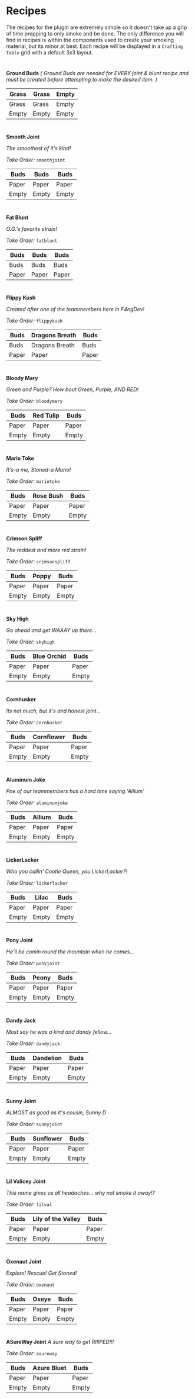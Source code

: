 # Recipes

The recipes for the plugin are extremely simple so it doesn't take up a grip of time prepping to only smoke and be done. The only difference you will find in recipes is within the components used to create your smoking material, but its minor at best. Each recipe will be displayed in a `Crafting Table` grid with a default 3x3 layout.
#

**Ground Buds**
*( Ground Buds are needed for EVERY joint & blunt recipe and must be created before attempting to make the desired item. )*

| Grass | Grass | Empty |
| --- | --- | --- |
| Grass | Grass | Empty |
| Empty | Empty | Empty |

#
**Smooth Joint**

*The smoothest of it's kind!*

*Toke Order:* `smoothjoint`

| Buds | Buds | Buds |
| --- | --- | --- |
| Paper | Paper | Paper |
| Empty | Empty | Empty |

#
**Fat Blunt**

*O.G.'s favorite strain!*

*Toke Order:* `fatblunt`

| Buds | Buds | Buds |
| --- | --- | --- |
| Buds | Buds | Buds |
| Paper | Paper | Paper |

#
**Flippy Kush**

*Created after one of the teammembers here in F4ngDev!*

*Toke Order:* `flippykush`

| Buds | Dragons Breath | Buds |
| --- | --- | --- |
| Buds | Dragons Breath | Buds |
| Paper | Paper | Paper |

#
**Bloody Mary**

*Green and Purple? How bout Green, Purple, AND RED!*

*Toke Order:* `bloodymary`

| Buds | Red Tulip | Buds |
| --- | --- | --- |
| Paper | Paper | Paper |
| Empty | Empty | Empty |

#
**Mario Toke**

*It's-a me, Stoned-a Mario!*

*Toke Order:* `mariotoke`

| Buds | Rose Bush | Buds |
| --- | --- | --- |
| Paper | Paper | Paper |
| Empty | Empty | Empty |

#
**Crimson Spliff**

*The reddest and more red strain!*

*Toke Order:* `crimsonspliff`

| Buds | Poppy | Buds |
| --- | --- | --- |
| Paper | Paper | Paper |
| Empty | Empty | Empty |

#
**Sky High**

*Go ahead and get WAAAY up there...*

*Toke Order:* `skyhigh`

| Buds | Blue Orchid | Buds |
| --- | --- | --- |
| Paper | Paper | Paper |
| Empty | Empty | Empty |

#
**Cornhusker**

*Its not much, but it's and honest joint...*

*Toke Order:* `cornhusker`

| Buds | Cornflower | Buds |
| --- | --- | --- |
| Paper | Paper | Paper |
| Empty | Empty | Empty |

#
**Aluminum Joke**

*Pne of our teammembers has a hard time saying 'Allium'*

*Toke Order:* `aluminumjoke`

| Buds | Allium | Buds |
| --- | --- | --- |
| Paper | Paper | Paper |
| Empty | Empty | Empty |

#
**LickerLacker**

*Who you callin' Cootie Queen, you LickerLacker?!*

*Toke Order:* `lickerlacker`

| Buds | Lilac | Buds |
| --- | --- | --- |
| Paper | Paper | Paper |
| Empty | Empty | Empty |

#
**Pony Joint**

*He'll be comin round the mountain when he comes...*

*Toke Order:* `ponyjoint`

| Buds | Peony | Buds |
| --- | --- | --- |
| Paper | Paper | Paper |
| Empty | Empty | Empty |

#
**Dandy Jack**

*Most say he was a kind and dandy fellow...*

*Toke Order:* `dandyjack`

| Buds | Dandelion | Buds |
| --- | --- | --- |
| Paper | Paper | Paper |
| Empty | Empty | Empty |

#
**Sunny Joint**

*ALMOST as good as it's cousin, Sunny D*

*Toke Order:* `sunnyjoint`

| Buds | Sunflower | Buds |
| --- | --- | --- |
| Paper | Paper | Paper |
| Empty | Empty | Empty |

#
**Lil Valicey Joint**

*This name gives us all headaches... why not smoke it away!?*

*Toke Order:* `lilval`

| Buds | Lily of the Valley | Buds |
| --- | --- | --- |
| Paper | Paper | Paper |
| Empty | Empty | Empty |

#
**Oxenaut Joint**

*Explore! Rescue! Get Stoned!*

*Toke Order:* `oxenaut`

| Buds | Oxeye | Buds |
| --- | --- | --- |
| Paper | Paper | Paper |
| Empty | Empty | Empty |

#
**ASureWay Joint**
*A sure way to get RIIIPED!!!*

*Toke Order:* `asureway`

| Buds | Azure Bluet | Buds |
| --- | --- | --- |
| Paper | Paper | Paper |
| Empty | Empty | Empty |
